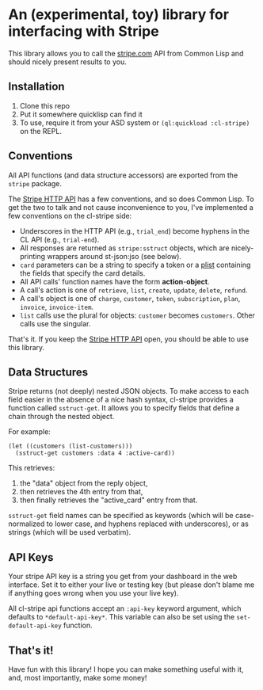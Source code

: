# An (experimental, toy) library for interfacing with Stripe

This library allows you to call the [stripe.com](http://stripe.com)
API from Common Lisp and should nicely present results to you.

## Installation

1. Clone this repo
2. Put it somewhere quicklisp can find it
3. To use, require it from your ASD system or `(ql:quickload :cl-stripe)` on the REPL.

## Conventions

All API functions (and data structure accessors) are exported from the
`stripe` package.

The [Stripe HTTP API](https://stripe.com/api/docs) has a few conventions, and so does Common Lisp. To
get the two to talk and not cause inconvenience to you, I've
implemented a few conventions on the cl-stripe side:

* Underscores in the HTTP API (e.g., `trial_end`) become hyphens in
  the CL API (e.g., `trial-end`).
* All responses are returned as `stripe:sstruct` objects, which are
  nicely-printing wrappers around st-json:jso (see below).
* `card` parameters can be a string to specify a token or a
  [plist](http://www.lispworks.com/documentation/HyperSpec/Body/26_glo_p.htm#property_list)
  containing the fields that specify the card details.
* All API calls' function names have the form **action**-**object**. 
* A call's action is one of `retrieve`, `list`, `create`, `update`,
  `delete`, `refund`.
* A call's object is one of `charge`, `customer`, `token`,
  `subscription`, `plan`, `invoice`, `invoice-item`.
* `list` calls use the plural for objects: `customer` becomes
  `customers`. Other calls use the singular.

That's it. If you keep the
[Stripe HTTP API](https://stripe.com/api/docs) open, you should be
able to use this library.

## Data Structures

Stripe returns (not deeply) nested JSON objects. To make access to
each field easier in the absence of a nice hash syntax, cl-stripe
provides a function called `sstruct-get`. It allows you to specify
fields that define a chain through the nested object.

For example:

    (let ((customers (list-customers)))
      (sstruct-get customers :data 4 :active-card))
      
This retrieves:

1. the "data" object from the reply object,
2. then retrieves the 4th entry from that,
3. then finally retrieves the "active_card" entry from that.

`sstruct-get` field names can be specified as keywords (which will be
case-normalized to lower case, and hyphens replaced with underscores),
or as strings (which will be used verbatim).

## API Keys

Your stripe API key is a string you get from your dashboard in the web
interface. Set it to either your live or testing key (but please don't
blame me if anything goes wrong when you use your live key). 

All cl-stripe api functions accept an `:api-key` keyword argument,
which defaults to `*default-api-key*`. This variable can also be set
using the `set-default-api-key` function.

## That's it!

Have fun with this library! I hope you can make something useful with
it, and, most importantly, make some money!
